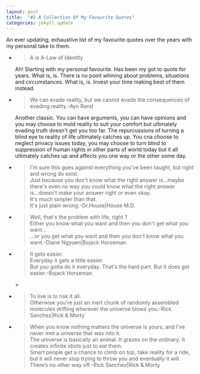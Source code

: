```yaml
---
layout: post
title:  "#2 A Collection Of My Favourite Quotes"
categories: jekyll update
---
```


An ever updating, exhaustive list of my favourite quotes over the years with my personal take to them.



<ul><li><blockquote>A is A-Law of Identity</blockquote>

Ah! Starting with my personal favourite. Has been my got to quote for years. What is, is. There is no point whining about problems, situations and circumstances. What is, is. Invest your time making best of them instead.</li>


<li><blockquote>We can evade reality, but we cannot evade the consequences of evading reality.-Ayn Rand</blockquote>

Another classic. You can have arguments, you can have opinions and you may choose to mold reality to suit your comfort but ultimately evading truth doesn't get you too far. The repurcussions of turning a blind eye to reality of life ultimately catches up. You cna choose to neglect privacy issues today, you may choose to turn blind to suppression of human rights in other parts of world today but it all ultimately catches up and affects you one way or the other some day.</li>


<li><blockquote>I'm sure this goes against everything you've been taught, but right and wrong do exist.<br/>
Just because you don't know what the right answer is...maybe there's even no way you could know what the right answer is...doesn't make your answer right or even okay.<br/>
It's much simpler than that.<br/>
It's just plain wrong.-Dr.House|House M.D.</blockquote></li>


<li><blockquote>Well, that's the problem with life, right ?<br/>
Either you know what you want and then you don't get what you want...<br/>
...or you get what you want and then you don't know what you want.-Diane Ngyuen|Bojack Horseman</blockquote></li>


<li><blockquote>It gets easier.<br/>
Everyday it gets a little easier.<br/>
But you gotta do it everyday. That's the hard part. But it does get easier.-Bojack Horseman</blockquote>></li>


<li><blockquote>To live is to risk it all.<br/>
Otherwise you're just an inert chunk of randomly assembled molecules drifting wherever the universe blows you.-Rick Sanchez|Rick & Morty</blockquote>



<li><blockquote>When you know nothing matters the universe is yours, and I've never met a universe that was into it.<br/>
The universe is basically an animal. It grazes on the ordinary. It creates infinite idiots just to eat them.<br/>
Smart people get a chance to climb on top, take reality for a ride, but it will never stop trying to throw you and eventually it will.<br/>
There’s no other way off.-Rick Sanchez|Rick & Morty</blockquote></li>


